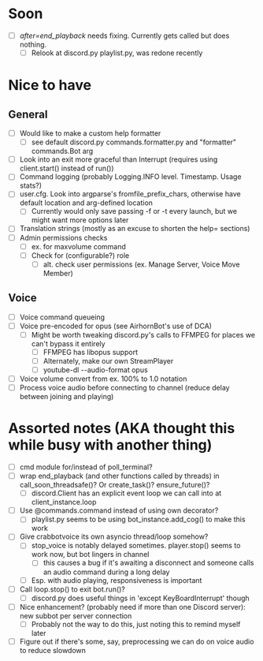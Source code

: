# Soon
- [ ] *after=end_playback* needs fixing. Currently gets called but does nothing.
    - [ ] Relook at discord.py playlist.py, was redone recently

# Nice to have

## General
- [ ] Would like to make a custom help formatter
    - [ ] see default discord.py commands.formatter.py and "formatter" commands.Bot arg
- [ ] Look into an exit more graceful than Interrupt (requires using client.start() instead of run())
- [ ] Command logging (probably Logging.INFO level. Timestamp. Usage stats?)
- [ ] user.cfg. Look into argparse's fromfile_prefix_chars, otherwise have default location and arg-defined location
    - [ ] Currently would only save passing -f or -t every launch, but we might want more options later
- [ ] Translation strings (mostly as an excuse to shorten the help= sections)
- [ ] Admin permissions checks
    - [ ] ex. for maxvolume command
    - [ ] Check for (configurable?) role
        - [ ] alt. check user permissions (ex. Manage Server, Voice Move Member)

## Voice
- [ ] Voice command queueing
- [ ] Voice pre-encoded for opus (see AirhornBot's use of DCA)
    - [ ] Might be worth tweaking discord.py's calls to FFMPEG for places we can't bypass it entirely
        - [ ] FFMPEG has libopus support
        - [ ] Alternately, make our own StreamPlayer
        - [ ] youtube-dl --audio-format opus
- [ ] Voice volume convert from ex. 100% to 1.0 notation
- [ ] Process voice audio before connecting to channel (reduce delay between joining and playing)

# Assorted notes (AKA thought this while busy with another thing)
- [ ] cmd module for/instead of poll_terminal?
- [ ] wrap end_playback (and other functions called by threads) in call_soon_threadsafe()? Or create_task()? ensure_future()?
    - [ ] discord.Client has an explicit event loop we can call into at client_instance.loop
- [ ] Use @commands.command instead of using own decorator?
    - [ ] playlist.py seems to be using bot_instance.add_cog() to make this work
- [ ] Give crabbotvoice its own asyncio thread/loop somehow?
    - [ ] stop_voice is notably delayed sometimes. player.stop() seems to work now, but bot lingers in channel
        - [ ] this causes a bug if it's awaiting a disconnect and someone calls an audio command during a long delay
    - [ ] Esp. with audio playing, responsiveness is important
- [ ] Call loop.stop() to exit bot.run()?
    - [ ] discord.py does useful things in 'except KeyBoardInterrupt' though
- [ ] Nice enhancement? (probably need if more than one Discord server): new subbot per server connection
    - [ ] Probably not the way to do this, just noting this to remind myself later
- [ ] Figure out if there's some, say, preprocessing we can do on voice audio to reduce slowdown
